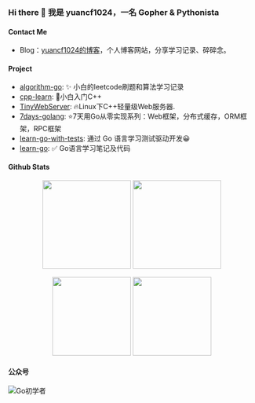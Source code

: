 ### Hi there 👋 我是 yuancf1024，一名 Gopher & Pythonista

#### Contact Me

* Blog：[yuancf1024的博客](https://yuancf1024.github.io/)，个人博客网站，分享学习记录、碎碎念。

<!--
* 微信公众号：yuancf1024 **Go初学者**，分享Go语言学习笔记，以零基础小白的视角带你进入 Go 的世界。
* 知乎：[安然](https://www.zhihu.com/people/zhumengcf)，分享一些琐碎的知识，学习笔记同步更新于专栏[筑梦cf的blog](https://www.zhihu.com/column/c_1442897142885548032)。
-->

#### Project

* [algorithm-go](https://github.com/yuancf1024/algorithm-go): ✨ 小白的leetcode刷题和算法学习记录
* [cpp-learn](https://github.com/yuancf1024/cpp-learn): 💪小白入门C++
* [TinyWebServer](https://github.com/yuancf1024/TinyWebServer.git): 🔥Linux下C++轻量级Web服务器.
* [7days-golang](https://github.com/yuancf1024/7days-golang.git): ⭐7天用Go从零实现系列：Web框架，分布式缓存，ORM框架，RPC框架
* [learn-go-with-tests](https://github.com/yuancf1024/learn-go-with-tests): 通过 Go 语言学习测试驱动开发😀
* [learn-go](https://github.com/yuancf1024/learn-go.git): ✅ Go语言学习笔记及代码

<!--
* [Coding-cf](https://github.com/yuancf1024/Coding-cf): some practice code for learning go, java, cloudcomputing & algorithm(一些平平无奇的学习代码~)
* [ultimate-go-cn](https://github.com/yuancf1024/ultimate-go-cn): Go学习终极笔记 The Ultimate Go Study Guide-CN
-->


#### Github Stats
<!--
| [![Anurag's github stats](https://github-readme-stats.vercel.app/api?username=yuancf1024)](https://github.com/anuraghazra/github-readme-stats) | [![Top Langs](https://github-readme-stats.vercel.app/api/top-langs/?username=yuancf1024&hide=jupyter%20notebook,javascript,html,css)](https://github.com/anuraghazra/github-readme-stats) |
| ------------------------------------------------------------ | ------------------------------------------------------------ |
-->

<div align='center' display='flex'>
        <img height='180px' src="http://github-readme-streak-stats.herokuapp.com?user=yuancf1024&theme=bear&hide_border=true&date_format=%5BY.%5Dn.j">
        <img height='180px' src="https://stats.justsong.cn/api/leetcode?username=zhumengcf&cn=true&theme=dark">
        <p></p>
        <img height='160px' src="https://github-readme-stats.vercel.app/api/top-langs/?username=yuancf1024&theme=dracula&layout=compact">
        <img height='160px' src="https://github-readme-stats.vercel.app/api?username=yuancf1024&show_icons=true&theme=dracula">
</div>

#### 公众号
![Go初学者](https://i.loli.net/2021/11/16/8rL6fPq49ypSlAi.png)

<!--
**yuancf1024/yuancf1024** is a ✨ _special_ ✨ repository because its `README.md` (this file) appears on your GitHub profile.

Here are some ideas to get you started:

- 🔭 I’m currently working on ...
- 🌱 I’m currently learning ...
- 👯 I’m looking to collaborate on ...
- 🤔 I’m looking for help with ...
- 💬 Ask me about ...
- 📫 How to reach me: ...
- 😄 Pronouns: ...
- ⚡ Fun fact: ...
-->
